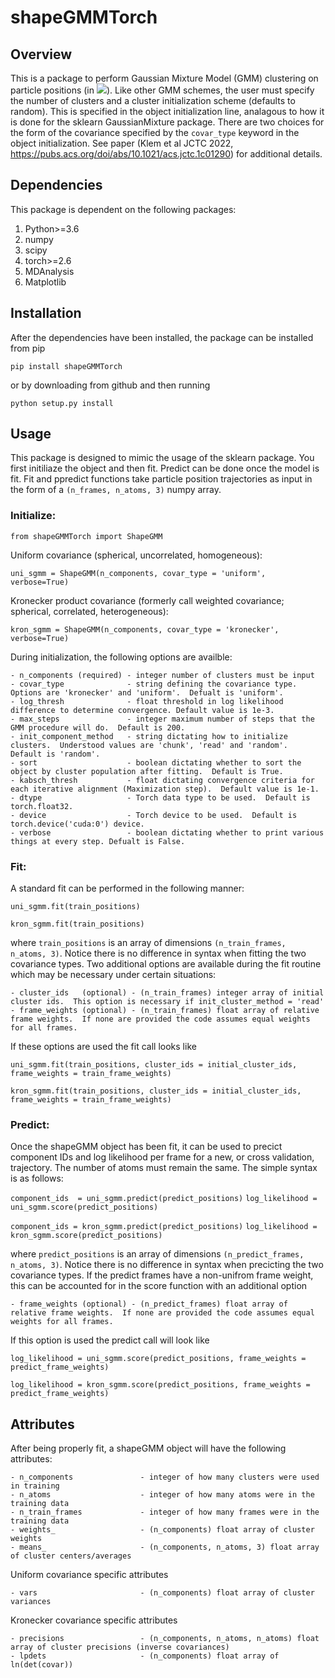 # shapeGMMTorch

## Overview

This is a package to perform Gaussian Mixture Model (GMM) clustering on particle positions (in <img src="https://render.githubusercontent.com/render/math?math=\mathbb{R}^3">). Like other GMM schemes, the user must specify the number of clusters and a cluster initialization scheme (defaults to random).  This is specified in the object initialization line, analagous to how it is done for the sklearn GaussianMixture package.  There are two choices for the form of the covariance  specified by the `covar_type` keyword in the object initialization.  See paper (Klem et al JCTC 2022, https://pubs.acs.org/doi/abs/10.1021/acs.jctc.1c01290) for additional details.

## Dependencies

This package is dependent on the following packages:

1. Python>=3.6 
2. numpy
3. scipy
4. torch>=2.6  
5. MDAnalysis
6. Matplotlib

## Installation

After the dependencies have been installed, the package can be installed from pip

`pip install shapeGMMTorch`

or by downloading from github and then running

`python setup.py install`

## Usage 

This package is designed to mimic the usage of the sklearn package.  You first initiliaze the object and then fit.  Predict can be done once the model is fit.  Fit and ppredict functions take particle position trajectories as input in the form of a `(n_frames, n_atoms, 3)` numpy array.

### Initialize:

`from shapeGMMTorch import ShapeGMM`

Uniform covariance (spherical, uncorrelated, homogeneous):

`uni_sgmm = ShapeGMM(n_components, covar_type = 'uniform', verbose=True)`

Kronecker product covariance (formerly call weighted covariance; spherical, correlated, heterogeneous):

`kron_sgmm = ShapeGMM(n_components, covar_type = 'kronecker', verbose=True)`

During initialization, the following options are availble:

	- n_components (required) - integer number of clusters must be input
	- covar_type              - string defining the covariance type.  Options are 'kronecker' and 'uniform'.  Defualt is 'uniform'.
	- log_thresh              - float threshold in log likelihood difference to determine convergence. Default value is 1e-3.
	- max_steps               - integer maximum number of steps that the GMM procedure will do.  Default is 200.
	- init_component_method   - string dictating how to initialize clusters.  Understood values are 'chunk', 'read' and 'random'.  Default is 'random'.
	- sort                    - boolean dictating whether to sort the object by cluster population after fitting.  Default is True.
	- kabsch_thresh           - float dictating convergence criteria for each iterative alignment (Maximization step).  Default value is 1e-1.
	- dtype                   - Torch data type to be used.  Default is torch.float32.
	- device                  - Torch device to be used.  Default is torch.device('cuda:0') device.
	- verbose                 - boolean dictating whether to print various things at every step. Defualt is False.

### Fit:

A standard fit can be performed in the following manner:

`uni_sgmm.fit(train_positions)`

`kron_sgmm.fit(train_positions)`

where `train_positions` is an array of dimensions `(n_train_frames, n_atoms, 3)`. Notice there is no difference in syntax when fitting the two covariance types.  Two additional options are available during the fit routine which may be necessary under certain situations:

	- cluster_ids   (optional) - (n_train_frames) integer array of initial cluster ids.  This option is necessary if init_cluster_method = 'read'
	- frame_weights (optional) - (n_train_frames) float array of relative frame weights.  If none are provided the code assumes equal weights for all frames.

If these options are used the fit call looks like

`uni_sgmm.fit(train_positions, cluster_ids = initial_cluster_ids, frame_weights = train_frame_weights)`

`kron_sgmm.fit(train_positions, cluster_ids = initial_cluster_ids, frame_weights = train_frame_weights)`

### Predict:

Once the shapeGMM object has been fit, it can be used to precict component IDs and log likelihood per frame for a new, or cross validation, trajectory.  The number of atoms must remain the same.  The simple syntax is as follows:

`component_ids  = uni_sgmm.predict(predict_positions)`
`log_likelihood = uni_sgmm.score(predict_positions)`

`component_ids = kron_sgmm.predict(predict_positions)`
`log_likelihood = kron_sgmm.score(predict_positions)`

where `predict_positions` is an array of dimensions `(n_predict_frames, n_atoms, 3)`. Notice there is no difference in syntax when precicting the two covariance types.  If the predict frames have a non-unifrom frame weight, this can be accounted for in the score function with an additional option 

	- frame_weights (optional) - (n_predict_frames) float array of relative frame weights.  If none are provided the code assumes equal weights for all frames.

If this option is used the predict call will look like

`log_likelihood = uni_sgmm.score(predict_positions, frame_weights = predict_frame_weights)`

`log_likelihood = kron_sgmm.score(predict_positions, frame_weights = predict_frame_weights)`

## Attributes

After being properly fit, a shapeGMM object will have the following attributes:

	- n_components	             - integer of how many clusters were used in training
	- n_atoms                    - integer of how many atoms were in the training data
	- n_train_frames             - integer of how many frames were in the training data
	- weights_                   - (n_components) float array of cluster weights
	- means_	                 - (n_components, n_atoms, 3) float array of cluster centers/averages

Uniform covariance specific attributes

	- vars		       	         - (n_components) float array of cluster variances

Kronecker covariance specific attributes

	- precisions	   	         - (n_components, n_atoms, n_atoms) float array of cluster precisions (inverse covariances)
	- lpdets	    	         - (n_components) float array of ln(det(covar))


